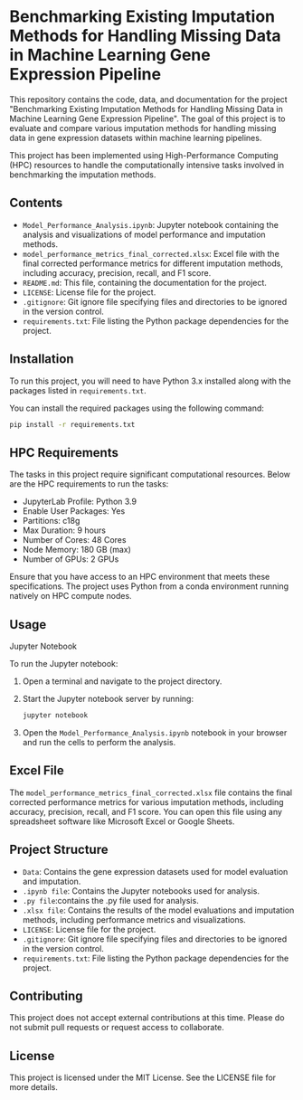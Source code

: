 # Benchmarking Existing Imputation Methods for Handling Missing Data in Machine Learning Gene Expression Pipeline

This repository contains the code, data, and documentation for the project "Benchmarking Existing Imputation Methods for Handling Missing Data in Machine Learning Gene Expression Pipeline". The goal of this project is to evaluate and compare various imputation methods for handling missing data in gene expression datasets within machine learning pipelines.

This project has been implemented using High-Performance Computing (HPC) resources to handle the computationally intensive tasks involved in benchmarking the imputation methods.

## Contents

- `Model_Performance_Analysis.ipynb`: Jupyter notebook containing the analysis and visualizations of model performance and imputation methods.
- `model_performance_metrics_final_corrected.xlsx`: Excel file with the final corrected performance metrics for different imputation methods, including accuracy, precision, recall, and F1 score.
- `README.md`: This file, containing the documentation for the project.
- `LICENSE`: License file for the project.
- `.gitignore`: Git ignore file specifying files and directories to be ignored in the version control.
- `requirements.txt`: File listing the Python package dependencies for the project.

## Installation

To run this project, you will need to have Python 3.x installed along with the packages listed in `requirements.txt`.

You can install the required packages using the following command:

```sh
pip install -r requirements.txt
 ```

## HPC Requirements

The tasks in this project require significant computational resources. Below are the HPC requirements to run the tasks:

- JupyterLab Profile: Python 3.9
- Enable User Packages: Yes
- Partitions: c18g
- Max Duration: 9 hours
- Number of Cores: 48 Cores
- Node Memory: 180 GB (max)
- Number of GPUs: 2 GPUs

Ensure that you have access to an HPC environment that meets these specifications. The project uses Python from a conda environment running natively on HPC compute nodes.

## Usage

Jupyter Notebook

To run the Jupyter notebook:

1. Open a terminal and navigate to the project directory.

2. Start the Jupyter notebook server by running:

    ```bash
    jupyter notebook
    ```
3. Open the `Model_Performance_Analysis.ipynb` notebook in your browser and run the cells to perform the analysis.

## Excel File

The `model_performance_metrics_final_corrected.xlsx` file contains the final corrected performance metrics for various imputation methods, including accuracy, precision, recall, and F1 score. You can open this file using any spreadsheet software like Microsoft Excel or Google Sheets.

## Project Structure

- `Data`: Contains the gene expression datasets used for model evaluation and imputation.
- `.ipynb file`: Contains the Jupyter notebooks used for analysis.
- `.py file`:contains the .py file used for analysis.
- `.xlsx file`: Contains the results of the model evaluations and imputation methods, including performance metrics and visualizations.
- `LICENSE`: License file for the project.
- `.gitignore`: Git ignore file specifying files and directories to be ignored in the version control.
- `requirements.txt`: File listing the Python package dependencies for the project.

## Contributing
This project does not accept external contributions at this time. Please do not submit pull requests or request access to collaborate.

## License
This project is licensed under the MIT License. See the LICENSE file for more details.
